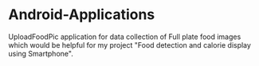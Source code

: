 # Android-Applications
UploadFoodPic application for data collection of Full plate food images which would be helpful for my project "Food detection and calorie display using Smartphone".
